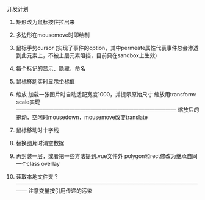 开发计划

1. 矩形改为鼠标按住拉出来
2. 多边形在mousemove时即绘制
3. 鼠标手势cursor
  (实现了事件的option，其中permeate属性代表事件总会渗透到此元素上，不被上层元素阻挡，目前只在sandbox上生效)
4. 每个标记的显示、隐藏，命名
5. 鼠标移动实时显示坐标值
6. 缩放
  加载一张图片时自动适配宽度1000，并提示原始尺寸
  缩放用transform: scale实现
——————————————————————————————
  缩放后的拖动，空闲时mousedown，mousemove改变translate

7. 鼠标移动时十字线
8. 替换图片时清空数据
9. 再封装一层，或者把一些方法提到.vue文件外
   polygon和rect修改为继承自同一个class overlay
10. 读取本地文件夹？
————————————————————————————————————
注意变量按引用传递的污染

